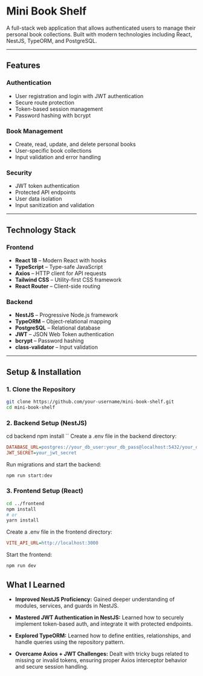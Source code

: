 # Mini Book Shelf

A full-stack web application that allows authenticated users to manage their personal book collections. Built with modern technologies including React, NestJS, TypeORM, and PostgreSQL.

---

## Features

### Authentication
- User registration and login with JWT authentication
- Secure route protection
- Token-based session management
- Password hashing with bcrypt

### Book Management
- Create, read, update, and delete personal books
- User-specific book collections
- Input validation and error handling

### Security
- JWT token authentication
- Protected API endpoints
- User data isolation
- Input sanitization and validation

---

## Technology Stack

### Frontend
- **React 18** – Modern React with hooks
- **TypeScript** – Type-safe JavaScript
- **Axios** – HTTP client for API requests
- **Tailwind CSS** – Utility-first CSS framework
- **React Router** – Client-side routing

### Backend
- **NestJS** – Progressive Node.js framework
- **TypeORM** – Object-relational mapping
- **PostgreSQL** – Relational database
- **JWT** – JSON Web Token authentication
- **bcrypt** – Password hashing
- **class-validator** – Input validation

---

## Setup & Installation

### 1. Clone the Repository
```bash
git clone https://github.com/your-username/mini-book-shelf.git
cd mini-book-shelf
```
### 2. Backend Setup (NestJS)
cd backend
npm install
``
Create a .env file in the backend directory:
```ini
DATABASE_URL=postgres://your_db_user:your_db_pass@localhost:5432/your_db_name
JWT_SECRET=your_jwt_secret
```
Run migrations and start the backend:
```bash
npm run start:dev
```
### 3. Frontend Setup (React)
```bash
cd ../frontend
npm install
# or
yarn install
```
Create a .env file in the frontend directory:
```ini
VITE_API_URL=http://localhost:3000
```
Start the frontend:
```bash
npm run dev
```
## What I Learned
* **Improved NestJS Proficiency:** Gained deeper understanding of modules, services, and guards in NestJS.

* **Mastered JWT Authentication in NestJS:** Learned how to securely implement token-based auth, and integrate it with protected endpoints.

* **Explored TypeORM:** Learned how to define entities, relationships, and handle queries using the repository pattern.

* **Overcame Axios + JWT Challenges:** Dealt with tricky bugs related to missing or invalid tokens, ensuring proper Axios interceptor behavior and secure session handling.


